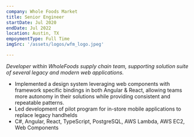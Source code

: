 ```yaml
---
company: Whole Foods Market
title: Senior Engineer
startDate: Jul 2020
endDate: Jul 2022
location: Austin, TX
empoymentType: Full Time
imgSrc: '/assets/logos/wfm_logo.jpeg'

---
```


*Developer within WholeFoods supply chain team, supporting solution suite of several legacy and modern web applications.* 
 
* Implemented a design system leveraging web components with framework specific bindings in both Angular & React, allowing teams more autonomy in their solutions while providing consistent and repeatable patterns.  
* Led development of pilot program for in-store mobile applications to replace legacy handhelds  
* C#, Angular, React, TypeScript, PostgreSQL, AWS Lambda, AWS EC2, Web Components  